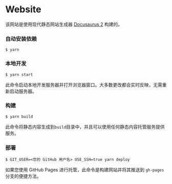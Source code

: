 # Website

该网站是使用现代静态网站生成器 [Docusaurus 2](https://v2.docusaurus.io/) 构建的。

### 自动安装依赖

```
$ yarn
```

### 本地开发

```
$ yarn start
```

此命令启动本地开发服务器并打开浏览器窗口。大多数更改都会实时反映，无需重新启动服务器。

### 构建

```
$ yarn build
```

此命令将静态内容生成到`build`目录中，并且可以使用任何静态内容托管服务提供服务。

### 部署

```
$ GIT_USER=<您的 GitHub 用户名> USE_SSH=true yarn deploy
```

如果您使用 GitHub Pages 进行托管，此命令是构建网站并将其推送到 `gh-pages` 分支的便捷方法。
